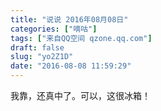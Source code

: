 ```yaml
---
title: "说说 2016年08月08日"
categories: ["嘀咕"]
tags: ["来自QQ空间 qzone.qq.com"]
draft: false
slug: "yo2Z1D"
date: "2016-08-08 11:59:29"
---
```


我靠，还真中了。可以，这很冰箱！
